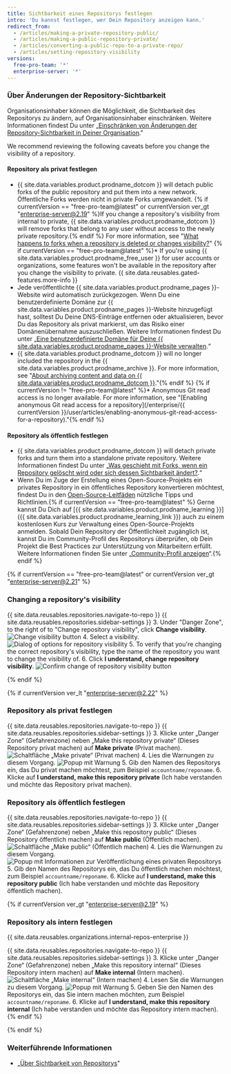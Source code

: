 ```yaml
---
title: Sichtbarkeit eines Repositorys festlegen
intro: 'Du kannst festlegen, wer Dein Repository anzeigen kann.'
redirect_from:
  - /articles/making-a-private-repository-public/
  - /articles/making-a-public-repository-private/
  - /articles/converting-a-public-repo-to-a-private-repo/
  - /articles/setting-repository-visibility
versions:
  free-pro-team: '*'
  enterprise-server: '*'
---
```


### Über Änderungen der Repository-Sichtbarkeit

Organisationsinhaber können die Möglichkeit, die Sichtbarkeit des Repositorys zu ändern, auf Organisationsinhaber einschränken. Weitere Informationen findest Du unter „[Einschränken von Änderungen der Repository-Sichtbarkeit in Deiner Organisation](/github/setting-up-and-managing-organizations-and-teams/restricting-repository-visibility-changes-in-your-organization)."

We recommend reviewing the following caveats before you change the visibility of a repository.

#### Repository als privat festlegen

   * {{ site.data.variables.product.prodname_dotcom }} will detach public forks of the public repository and put them into a new network. Öffentliche Forks werden nicht in private Forks umgewandelt. {% if currentVersion == "free-pro-team@latest" or currentVersion ver_gt "enterprise-server@2.19" %}If you change a repository's visibility from internal to private, {{ site.data.variables.product.prodname_dotcom }} will remove forks that belong to any user without access to the newly private repository.{% endif %} For more information, see "[What happens to forks when a repository is deleted or changes visibility?](/articles/what-happens-to-forks-when-a-repository-is-deleted-or-changes-visibility#changing-a-public-repository-to-a-private-repository)"
   {% if currentVersion == "free-pro-team@latest" %}* If you're using {{ site.data.variables.product.prodname_free_user }} for user accounts or organizations, some features won't be available in the repository after you change the visibility to private. {{ site.data.reusables.gated-features.more-info }}
   * Jede veröffentlichte {{ site.data.variables.product.prodname_pages }}-Website wird automatisch zurückgezogen. Wenn Du eine benutzerdefinierte Domäne zur {{ site.data.variables.product.prodname_pages }}-Website hinzugefügt hast, solltest Du Deine DNS-Einträge entfernen oder aktualisieren, bevor Du das Repository als privat markierst, um das Risiko einer Domänenübernahme auszuschließen. Weitere Informationen findest Du unter „[Eine benutzerdefinierte Domäne für Deine {{ site.data.variables.product.prodname_pages }}-Website verwalten](/articles/managing-a-custom-domain-for-your-github-pages-site).“
   * {{ site.data.variables.product.prodname_dotcom }} will no longer included the repository in the {{ site.data.variables.product.prodname_archive }}. For more information, see "[About archiving content and data on {{ site.data.variables.product.prodname_dotcom }}](/github/creating-cloning-and-archiving-repositories/about-archiving-content-and-data-on-github#about-the-github-archive-program)."{% endif %}
   {% if currentVersion != "free-pro-team@latest" %}* Anonymous Git read access is no longer available. For more information, see "[Enabling anonymous Git read access for a repository](/enterprise/{{ currentVersion }}/user/articles/enabling-anonymous-git-read-access-for-a-repository)."{% endif %}

#### Repository als öffentlich festlegen

   * {{ site.data.variables.product.prodname_dotcom }} will detach private forks and turn them into a standalone private repository. Weitere Informationen findest Du unter „[Was geschieht mit Forks, wenn ein Repository gelöscht wird oder sich dessen Sichtbarkeit ändert?](/articles/what-happens-to-forks-when-a-repository-is-deleted-or-changes-visibility#changing-a-private-repository-to-a-public-repository).“
   * Wenn Du im Zuge der Erstellung eines Open-Source-Projekts ein privates Repository in ein öffentliches Repository konvertieren möchtest, findest Du in den [Open-Source-Leitfäden](http://opensource.guide) nützliche Tipps und Richtlinien.{% if currentVersion == "free-pro-team@latest" %} Gerne kannst Du Dich auf [{{ site.data.variables.product.prodname_learning }}]({{ site.data.variables.product.prodname_learning_link }}) auch zu einem kostenlosen Kurs zur Verwaltung eines Open-Source-Projekts anmelden. Sobald Dein Repository der Öffentlichkeit zugänglich ist, kannst Du im Community-Profil des Repositorys überprüfen, ob Dein Projekt die Best Practices zur Unterstützung von Mitarbeitern erfüllt. Weitere Informationen finden Sie unter „[Community-Profil anzeigen](/articles/viewing-your-community-profile)“.{% endif %}

{% if currentVersion == "free-pro-team@latest" or currentVersion ver_gt "enterprise-server@2.21" %}

### Changing a repository's visibility

{{ site.data.reusables.repositories.navigate-to-repo }}
{{ site.data.reusables.repositories.sidebar-settings }}
3. Under "Danger Zone", to the right of to "Change repository visibility", click **Change visibility**. ![Change visibility button](/assets/images/help/repository/repo-change-vis.png)
4. Select a visibility. ![Dialog of options for repository visibility](/assets/images/help/repository/repo-change-select.png)
5. To verify that you're changing the correct repository's visibility, type the name of the repository you want to change the visibility of.
6. Click **I understand, change repository visibility**. ![Confirm change of repository visibility button](/assets/images/help/repository/repo-change-confirm.png)

{% endif %}

{% if currentVersion ver_lt "enterprise-server@2.22" %}

### Repository als privat festlegen

{{ site.data.reusables.repositories.navigate-to-repo }}
{{ site.data.reusables.repositories.sidebar-settings }}
3. Klicke unter „Danger Zone“ (Gefahrenzone) neben „Make this repository private“ (Dieses Repository privat machen) auf **Make private** (Privat machen). ![Schaltfläche „Make private“ (Privat machen)](/assets/images/help/repository/repo-makeprivate.png)
4. Lies die Warnungen zu diesem Vorgang. ![Popup mit Warnung](/assets/images/help/repository/repo-privateconfirm.png)
5. Gib den Namen des Repositorys ein, das Du privat machen möchtest, zum Beispiel `accountname/reponame`.
6. Klicke auf **I understand, make this repository private** (Ich habe verstanden und möchte das Repository privat machen).

### Repository als öffentlich festlegen

{{ site.data.reusables.repositories.navigate-to-repo }}
{{ site.data.reusables.repositories.sidebar-settings }}
3. Klicke unter „Danger Zone“ (Gefahrenzone) neben „Make this repository public“ (Dieses Repository öffentlich machen) auf **Make public** (Öffentlich machen). ![Schaltfläche „Make public“ (Öffentlich machen)](/assets/images/help/repository/repo-makepublic.png)
4. Lies die Warnungen zu diesem Vorgang. ![Popup mit Informationen zur Veröffentlichung eines privaten Repositorys](/assets/images/help/repository/repo-publicconfirm.png)
5. Gib den Namen des Repositorys ein, das Du öffentlich machen möchtest, zum Beispiel `accountname/reponame`.
6. Klicke auf **I understand, make this repository public** (Ich habe verstanden und möchte das Repository öffentlich machen).

{% if currentVersion ver_gt "enterprise-server@2.19" %}
### Repository als intern festlegen

{{ site.data.reusables.organizations.internal-repos-enterprise }}

{{ site.data.reusables.repositories.navigate-to-repo }}
{{ site.data.reusables.repositories.sidebar-settings }}
3. Klicke unter „Danger Zone“ (Gefahrenzone) neben „Make this repository internal“ (Dieses Repository intern machen) auf **Make internal** (Intern machen). ![Schaltfläche „Make internal“ (Intern machen)](/assets/images/help/repository/repo-makeinternal.png)
4. Lesen Sie die Warnungen zu diesem Vorgang. ![Popup mit Warnung](/assets/images/help/repository/repo-internalconfirm.png)
5. Geben Sie den Namen des Repositorys ein, das Sie intern machen möchten, zum Beispiel `accountname/reponame`.
6. Klicke auf **I understand, make this repository internal** (Ich habe verstanden und möchte das Repository intern machen).
{% endif %}

{% endif %}

### Weiterführende Informationen
- „[Über Sichtbarkeit von Repositorys](/github/creating-cloning-and-archiving-repositories/about-repository-visibility)"
